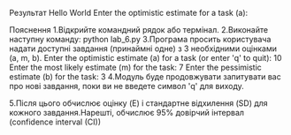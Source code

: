 Результат
Hello World
Enter the optimistic estimate for a task (a):

Пояснення 
1.Відкрийте командний рядок або термінал. 
2.Виконайте наступну команду:
python lab_6.py
3.Програма просить користувача надати доступні завдання (принаймні одне) з 3 необхідними
оцінками (a, m, b).
Enter the optimistic estimate (a) for a task (or enter 'q' to quit): 10
Enter the most likely estimate (m) for the task: 7
Enter the pessimistic estimate (b) for the task: 3
4.Модуль буде продовжувати запитувати вас про нові завдання, поки ви не введете символ 'q' для виходу.

5.Після цього обчислює оцінку (E) і стандартне відхилення (SD) для кожного
завдання.Нарешті, обчислює 95% довірчий інтервал (confidence interval (CI))
